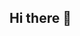 ## Hi there 👋

<!--
**b-aplash/b-aplash** is a ✨ _special_ ✨ repository because its `README.md` (this file) appears on your GitHub profile.
- 🌱 I’m currently a computer science student at Penn State University
- 📫 How to reach me: aplashbhavya@gmail.com
-->
